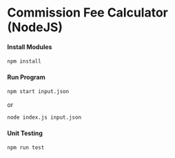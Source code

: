 # Commission Fee Calculator (NodeJS)

#### Install Modules

```sh
npm install
```

#### Run Program

```sh
npm start input.json
```

or

```sh
node index.js input.json
```

#### Unit Testing

```sh
npm run test
```
